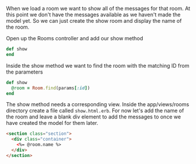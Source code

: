 When we load a room we want to show all of the messages for that room. At this point we don't have the messages available as we haven't made the model yet. So we can just create the show room and display the name of the room.

Open up the Rooms controller and add our show method

```ruby
def show
end
```

Inside the show method we want to find the room with the matching ID from the parameters

```ruby
def show
  @room = Room.find(params[:id])
end
```

The show method needs a corresponding view. Inside the app/views/rooms directory create a file called `show.html.erb`. For now let's add the name of the room and leave a blank div element to add the messages to once we have created the model for them later.

```html
<section class="section">
  <div class="container">
    <%= @room.name %>
  </div>
</section>
```
